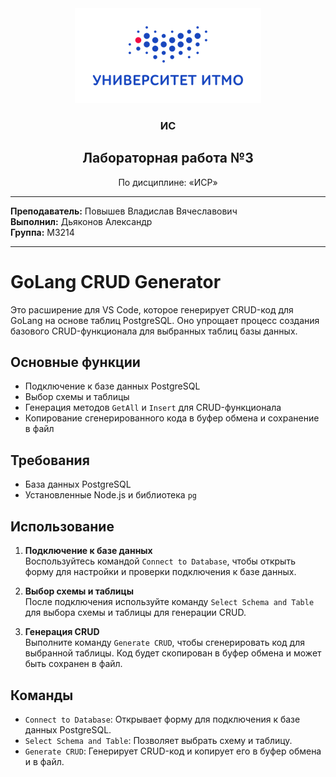 <div align="center">
  <img src="https://raw.githubusercontent.com/AlexDyakonov/lab-5-7-8/refs/heads/master/src/main/resources/Picture1.png" alt="logo">

  ### ИС

  ## Лабораторная работа №3  
  По дисциплине: «ИСР»
</div>

---

**Преподаватель:** Повышев Владислав Вячеславович  
**Выполнил:** Дьяконов Александр  
**Группа:** M3214

---

# GoLang CRUD Generator

Это расширение для VS Code, которое генерирует CRUD-код для GoLang на основе таблиц PostgreSQL. Оно упрощает процесс создания базового CRUD-функционала для выбранных таблиц базы данных.

## Основные функции

- Подключение к базе данных PostgreSQL
- Выбор схемы и таблицы
- Генерация методов `GetAll` и `Insert` для CRUD-функционала
- Копирование сгенерированного кода в буфер обмена и сохранение в файл

## Требования

- База данных PostgreSQL
- Установленные Node.js и библиотека `pg`

## Использование

1. **Подключение к базе данных**  
   Воспользуйтесь командой `Connect to Database`, чтобы открыть форму для настройки и проверки подключения к базе данных.

2. **Выбор схемы и таблицы**  
   После подключения используйте команду `Select Schema and Table` для выбора схемы и таблицы для генерации CRUD.

3. **Генерация CRUD**  
   Выполните команду `Generate CRUD`, чтобы сгенерировать код для выбранной таблицы. Код будет скопирован в буфер обмена и может быть сохранен в файл.

## Команды

- `Connect to Database`: Открывает форму для подключения к базе данных PostgreSQL.
- `Select Schema and Table`: Позволяет выбрать схему и таблицу.
- `Generate CRUD`: Генерирует CRUD-код и копирует его в буфер обмена и в файл.
